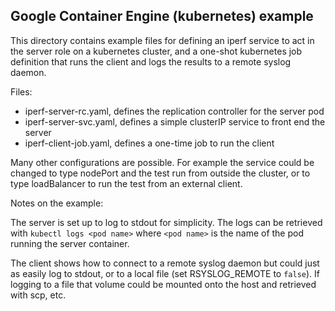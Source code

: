## Google Container Engine (kubernetes) example

This directory contains example files for defining an iperf service to act
in the server role on a kubernetes cluster, and a one-shot kubernetes job
definition that runs the client and logs the results to a remote syslog
daemon.

Files:
  * iperf-server-rc.yaml, defines the replication controller for the server pod
  * iperf-server-svc.yaml, defines a simple clusterIP service to front end the server
  * iperf-client-job.yaml, defines a one-time job to run the client

Many other configurations are possible. For example the service could be changed
to type nodePort and the test run from outside the cluster, or to type loadBalancer
to run the test from an external client.

Notes on the example:

The server is set up to log to stdout for simplicity. The logs can be retrieved
with `kubectl logs <pod name>` where `<pod name>` is the name of the pod running
the server container.

The client shows how to connect to a remote syslog daemon but could just as easily
log to stdout, or to a local file (set RSYSLOG_REMOTE to `false`). If logging to
a file that volume could be mounted onto the host and retrieved with scp, etc.
